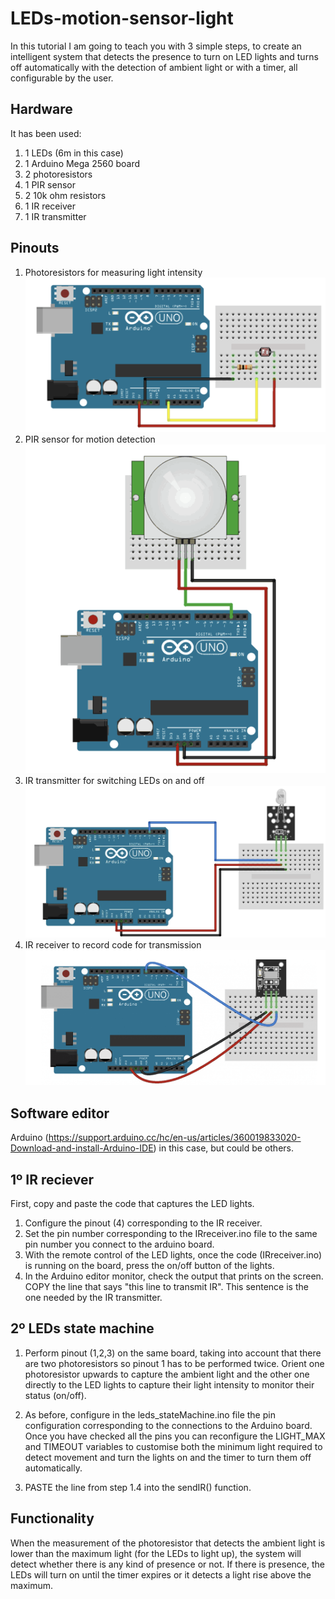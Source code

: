 # LEDs-motion-sensor-light

In this tutorial I am going to teach you with 3 simple steps, to create an intelligent system that detects the presence to turn on LED lights and turns off automatically with the detection of ambient light or with a timer, all configurable by the user.

## Hardware 
It has been used:
1. 1 LEDs (6m in this case)
2. 1 Arduino Mega 2560 board
3. 2 photoresistors
4. 1 PIR sensor
5. 2 10k ohm resistors
6. 1 IR receiver
7. 1 IR transmitter

## Pinouts
1. Photoresistors for measuring light intensity
![alt text](https://github.com/mksoz/LEDs-motion-sensor-light/blob/main/pngs/photores_pinout.png?raw=true)
2. PIR sensor for motion detection
![alt text](https://github.com/mksoz/LEDs-motion-sensor-light/blob/main/pngs/pir_pinout.png?raw=true)
3. IR transmitter for switching LEDs on and off
![alt text](https://github.com/mksoz/LEDs-motion-sensor-light/blob/main/pngs/transm_pinout.png?raw=true)
4. IR receiver to record code for transmission
![alt text](https://github.com/mksoz/LEDs-motion-sensor-light/blob/main/pngs/rec_pinout.png?raw=true)
## Software editor
Arduino (https://support.arduino.cc/hc/en-us/articles/360019833020-Download-and-install-Arduino-IDE) in this case, but could be others. 

## 1º IR reciever
First, copy and paste the code that captures the LED lights. 
1. Configure the pinout (4) corresponding to the IR receiver.  
2. Set the pin number corresponding to the IRreceiver.ino file to the same pin number you connect to the arduino board.
3. With the remote control of the LED lights, once the code (IRreceiver.ino) is running on the board, press the on/off button of the lights.
4. In the Arduino editor monitor, check the output that prints on the screen. COPY the line that says "this line to transmit IR". This sentence is the one needed by the IR transmitter.

## 2º LEDs state machine
1. Perform pinout (1,2,3) on the same board, taking into account that there are two photoresistors so pinout 1 has to be performed twice. Orient one photoresistor upwards to capture the ambient light and the other one directly to the LED lights to capture their light intensity to monitor their status (on/off).

2. As before, configure in the leds_stateMachine.ino file the pin configuration corresponding to the connections to the Arduino board. Once you have checked all the pins you can reconfigure the LIGHT_MAX and TIMEOUT variables to customise both the minimum light required to detect movement and turn the lights on and the timer to turn them off automatically.

3. PASTE the line from step 1.4 into the sendIR() function.

## Functionality
When the measurement of the photoresistor that detects the ambient light is lower than the maximum light (for the LEDs to light up), the system will detect whether there is any kind of presence or not.
If there is presence, the LEDs will turn on until the timer expires or it detects a light rise above the maximum.

